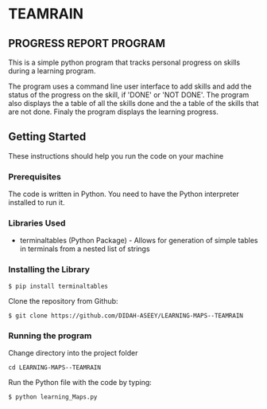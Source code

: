 # TEAMRAIN
## PROGRESS REPORT PROGRAM

This is a simple python program that tracks personal progress on skills during a learning program.

The program uses a command line user interface to add skills and add the status of the progress on the skill, if 'DONE' or 'NOT DONE'. The program also displays the a table of all the skills done and the a table of the skills that are not done.
Finaly the program displays the learning progress.

## Getting Started
These instructions should help you run the code on your machine

### Prerequisites
The code is written in Python. You need to have the Python interpreter installed to run it.

### Libraries Used
- terminaltables (Python Package) - Allows for generation of simple tables in terminals from a nested list of strings
### Installing the Library
```
$ pip install terminaltables
```

Clone the repository from Github:
```
$ git clone https://github.com/DIDAH-ASEEY/LEARNING-MAPS--TEAMRAIN
```

### Running the program
Change directory into the project folder
``` 
cd LEARNING-MAPS--TEAMRAIN
```

Run the Python file with the code by typing:
```
$ python learning_Maps.py 
```








